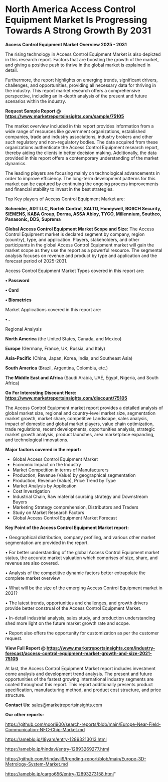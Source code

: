# North America Access Control Equipment Market Is Progressing Towards A Strong Growth By 2031

<Strong> Access Control Equipment Market Overview 2025 - 2031</strong>

The rising technology in Access Control Equipment Market is also depicted in this research report. Factors that are boosting the growth of the market, and giving a positive push to thrive in the global market is explained in detail.

Furthermore, the report highlights on emerging trends, significant drivers, challenges, and opportunities, providing all necessary data for thriving in the industry. This report market research offers a comprehensive perspective, including an in-depth analysis of the present and future scenarios within the industry.

<strong>Request Sample Report @ <a href=https://www.marketreportsinsights.com/sample/75105>https://www.marketreportsinsights.com/sample/75105</a></strong>

The market overview included in this report provides information from a wide range of resources like government organizations, established companies, trade and industry associations, industry brokers and other such regulatory and non-regulatory bodies. The data acquired from these organizations authenticate the Access Control Equipment research report, thereby aiding the clients in better decision making. Additionally, the data provided in this report offers a contemporary understanding of the market dynamics.

The leading players are focusing mainly on technological advancements in order to improve efficiency. The long-term development patterns for this market can be captured by continuing the ongoing process improvements and financial stability to invest in the best strategies.

Top Key players of Access Control Equipment Market are:

<strong>Schneider, ADT LLC, Nortek Control, SALTO, Honeywell, BOSCH Security, SIEMENS, KABA Group, Dorma, ASSA Abloy, TYCO, Millennium, Southco, Panasonic, DDS, Suprema</strong>

<strong><b>Global Access Control Equipment Market Scope and Size:</b></strong>
The Access Control Equipment market is declared segment by company, region (country), type, and application. Players, stakeholders, and other participants in the global Access Control Equipment market will gain the market scope as they use the report as a powerful resource. The segmental analysis focuses on revenue and product by type and application and the forecast period of 2025-2031.

Access Control Equipment Market Types covered in this report are:

<strong>• Password

• Card

• Biometrics</strong>

Market Applications covered in this report are:

<strong>• .</strong> 

Regional Analysis

<strong>North America</strong> (the United States, Canada, and Mexico)

<strong>Europe</strong> (Germany, France, UK, Russia, and Italy)

<strong>Asia-Pacific</strong> (China, Japan, Korea, India, and Southeast Asia)

<strong>South America</strong> (Brazil, Argentina, Colombia, etc.)

<strong>The Middle East and Africa</strong> (Saudi Arabia, UAE, Egypt, Nigeria, and South Africa)

<strong>Go For Interesting Discount Here: <a href=https://www.marketreportsinsights.com/discount/75105>https://www.marketreportsinsights.com/discount/75105</a></strong>

The Access Control Equipment market report provides a detailed analysis of global market size, regional and country-level market size, segmentation market growth, market share, competitive Landscape, sales analysis, impact of domestic and global market players, value chain optimization, trade regulations, recent developments, opportunities analysis, strategic market growth analysis, product launches, area marketplace expanding, and technological innovations.

<strong><b>Major factors covered in the report:</b></strong>
<ul>
  <li>Global Access Control Equipment Market </li>
  <li>Economic Impact on the Industry</li>
  <li>Market Competition in terms of Manufacturers</li>
  <li>Production, Revenue (Value) by geographical segmentation</li>
  <li>Production, Revenue (Value), Price Trend by Type</li>
  <li>Market Analysis by Application</li>
  <li>Cost Investigation</li>
  <li>Industrial Chain, Raw material sourcing strategy and Downstream Buyers</li>
  <li>Marketing Strategy comprehension, Distributors and Traders</li>
  <li>Study on Market Research Factors</li>
  <li>Global Access Control Equipment Market Forecast</li>
</ul>

<strong><b>Key Point of the Access Control Equipment Market report:</b></strong>

• Geographical distribution, company profiling, and various other market segmentation are provided in the report.

• For better understanding of the global Access Control Equipment market status, the accurate market valuation which comprises of size, share, and revenue are also covered.

• Analysis of the competitive dynamic factors better extrapolate the complete market overview

• What will be the size of the emerging Access Control Equipment market in 2031?

• The latest trends, opportunities and challenges, and growth drivers provide better construal of the Access Control Equipment Market.

• In-detail industrial analysis, sales study, and production understanding shed more light on the future market growth rate and scope.

• Report also offers the opportunity for customization as per the customer request.

<strong><b>View Full Report @ <a href=https://www.marketreportsinsights.com/industry-forecast/access-control-equipment-market-growth-and-size-2021-75105>https://www.marketreportsinsights.com/industry-forecast/access-control-equipment-market-growth-and-size-2021-75105</a></b></strong>


At last, the Access Control Equipment Market report includes investment come analysis and development trend analysis. The present and future opportunities of the fastest growing international industry segments are coated throughout this report. This report additionally presents product specification, manufacturing method, and product cost structure, and price structure.

<strong>Contact Us:</strong>
sales@marketreportsinsights.com

<strong>Our other reports:</strong>

<a href=https://github.com/noori900/search-reports/blob/main/Europe-Near-Field-Communication-NFC-Chip-Market.md>https://github.com/noori900/search-reports/blob/main/Europe-Near-Field-Communication-NFC-Chip-Market.md</a>

<a href=https://ameblo.jp/18yam/entry-12893213013.html>https://ameblo.jp/18yam/entry-12893213013.html</a>

<a href=https://ameblo.jp/hindavi/entry-12893269277.html>https://ameblo.jp/hindavi/entry-12893269277.html</a>

<a href=https://github.com/Hindavii9/trending-report/blob/main/Europe-3D-Metrology-System-Market.md>https://github.com/Hindavii9/trending-report/blob/main/Europe-3D-Metrology-System-Market.md</a>

<a href=https://ameblo.jp/cargo656/entry-12893273158.html>https://ameblo.jp/cargo656/entry-12893273158.html</a>"
